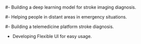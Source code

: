 #- Building a deep learning model for stroke imaging diagnosis.

#- Helping people in distant areas in emergency situations.

#- Building a telemedicine platform stroke diagnosis.

- Developing Flexible UI for easy usage.
